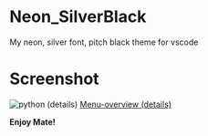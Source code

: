 # Neon_SilverBlack
My neon, silver font, pitch black theme for vscode

# Screenshot
![python (details)](https://github.com/Jabor047/Neon_SilverBlack/static/1.jpg)
[Menu-overview (details)](https://github.com/Jabor047/Neon_SilverBlack/static/2.jpg)

**Enjoy Mate!**
